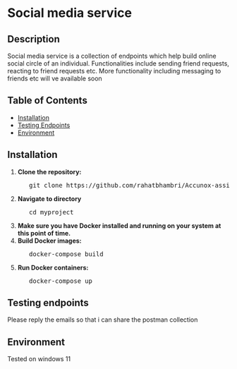 # Social media service

## Description

Social media service is a collection of endpoints which help build online social circle of an individual. Functionalities include sending friend requests, reacting to friend requests etc. More functionality including messaging to friends etc will ve available soon 

## Table of Contents

- [Installation](#installation)
- [Testing Endpoints](#testing-endpoints)
- [Environment](#environment)

## Installation

1. **Clone the repository:**
   <pre>
      git clone https://github.com/rahatbhambri/Accunox-assign
   </pre>
2. **Navigate to directory**
   <pre>
      cd myproject
   </pre>
4. **Make sure you have Docker installed and running on your system at this point of time.**
5. **Build Docker images:**
   <pre>
      docker-compose build
   </pre>
5. **Run Docker containers:**
   <pre>
      docker-compose up 
   </pre> 

## Testing endpoints 
Please reply the emails so that i can share the postman collection

## Environment 
Tested on windows 11 
